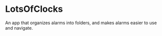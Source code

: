 # LotsOfClocks
An app that organizes alarms into folders, and makes alarms easier to use and navigate.
